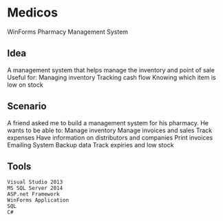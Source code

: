 # Medicos
 WinForms Pharmacy Management System

 ## Idea
A management system that helps manage the inventory and point of sale
Useful for:
			Managing inventory
			Tracking cash flow 
			Knowing which item is low on stock

## Scenario
A friend asked me to build a management system for his pharmacy. 
He wants to be able to:
		 Manage inventory
		 Manage invoices and sales
		 Track expenses
			Have information on distributors and companies
			Print invoices
			Emailing System
			Backup data
			Track expiries and low stock

## Tools
    Visual Studio 2013
    MS SQL Server 2014
    ASP.net Framework
    WinForms Application
    SQL
    C#
